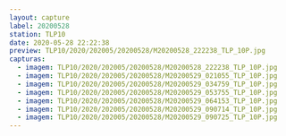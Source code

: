 ```yaml
---
layout: capture
label: 20200528
station: TLP10
date: 2020-05-28 22:22:38
preview: TLP10/2020/202005/20200528/M20200528_222238_TLP_10P.jpg
capturas:
  - imagem: TLP10/2020/202005/20200528/M20200528_222238_TLP_10P.jpg
  - imagem: TLP10/2020/202005/20200528/M20200529_021055_TLP_10P.jpg
  - imagem: TLP10/2020/202005/20200528/M20200529_034759_TLP_10P.jpg
  - imagem: TLP10/2020/202005/20200528/M20200529_053755_TLP_10P.jpg
  - imagem: TLP10/2020/202005/20200528/M20200529_064153_TLP_10P.jpg
  - imagem: TLP10/2020/202005/20200528/M20200529_090714_TLP_10P.jpg
  - imagem: TLP10/2020/202005/20200528/M20200529_090725_TLP_10P.jpg
---
```

